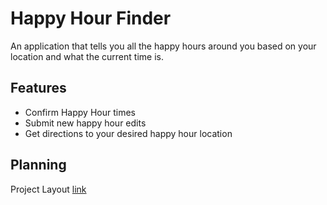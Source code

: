 # Happy Hour Finder

An application that tells you all the happy hours around you based on your
location and what the current time is.

## Features

* Confirm Happy Hour times
* Submit new happy hour edits
* Get directions to your desired happy hour location


## Planning

Project Layout [link](https://github.com/elizabethau/hh-finder/blob/master/HH-finder%20.drawio)
